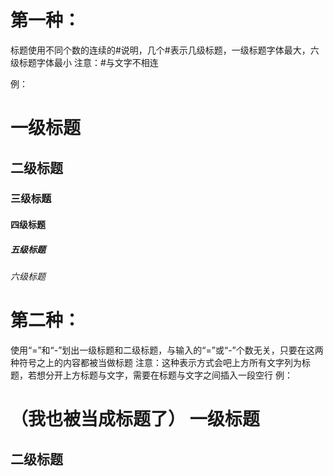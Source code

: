 # 第一种：
标题使用不同个数的连续的#说明，几个#表示几级标题，一级标题字体最大，六级标题字体最小
注意：#与文字不相连

例：
# 一级标题
## 二级标题
### 三级标题
#### 四级标题
##### 五级标题
###### 六级标题

# 第二种：
使用“=”和“-”划出一级标题和二级标题，与输入的“=”或“-”个数无关，只要在这两种符号之上的内容都被当做标题
注意：这种表示方式会吧上方所有文字列为标题，若想分开上方标题与文字，需要在标题与文字之间插入一段空行
例：

（我也被当成标题了）
一级标题
=======
二级标题
-------
